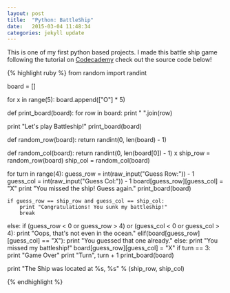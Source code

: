 ```yaml
---
layout: post
title:  "Python: BattleShip"
date:   2015-03-04 11:48:34
categories: jekyll update
---
```

This is one of my first python based projects. I made this battle ship game following the tutorial on [Codecademy][codecademy.com] check out the source code below!

{% highlight ruby %}
from random import randint

board = []

for x in range(5):
    board.append(["O"] * 5)

def print_board(board):
    for row in board:
        print " ".join(row)

print "Let's play Battleship!"
print_board(board)

def random_row(board):
    return randint(0, len(board) - 1)

def random_col(board):
    return randint(0, len(board[0]) - 1)
x
ship_row = random_row(board)
ship_col = random_col(board)

for turn in range(4):
    guess_row = int(raw_input("Guess Row:")) - 1
    guess_col = int(raw_input("Guess Col:")) - 1
    board[guess_row][guess_col] = "X"
    print "You missed the ship! Guess again."
    print_board(board)



    if guess_row == ship_row and guess_col == ship_col:
        print "Congratulations! You sunk my battleship!"
        break
else:
    if (guess_row < 0 or guess_row > 4) or (guess_col < 0 or guess_col > 4):
        print "Oops, that's not even in the ocean."
    elif(board[guess_row][guess_col] == "X"):
            print "You guessed that one already."
    else:
        print "You missed my battleship!"
        board[guess_row][guess_col] = "X"
    if turn == 3:
        print "Game Over"
        print "Turn", turn + 1
        print_board(board)

print "The Ship was located at %s, %s" % (ship_row, ship_col)





{% endhighlight %}



[codecademy.com]: http://www.codecademy.com/
[jekyll]:      http://jekyllrb.com
[jekyll-gh]:   https://github.com/jekyll/jekyll
[jekyll-help]: https://github.com/jekyll/jekyll-help
